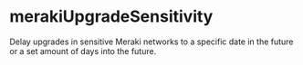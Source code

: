 # merakiUpgradeSensitivity
Delay upgrades in sensitive Meraki networks to a specific date in the future or a set amount of days into the future.
